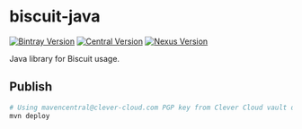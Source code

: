 # biscuit-java

[![Bintray Version](https://img.shields.io/bintray/v/clevercloud/maven/biscuit-java.svg)](https://bintray.com/clevercloud/maven/biscuit-java#)
[![Central Version](https://img.shields.io/maven-central/v/com.clever-cloud/biscuit-java)](https://mvnrepository.com/artifact/com.clever-cloud/biscuit-java)
[![Nexus Version](https://img.shields.io/nexus/r/com.clever-cloud/biscuit-java?server=https%3A%2F%2Foss.sonatype.org)](https://search.maven.org/artifact/com.clever-cloud/biscuit-java)

Java library for Biscuit usage.

## Publish

```bash
# Using mavencentral@clever-cloud.com PGP key from Clever Cloud vault do:
mvn deploy
```
